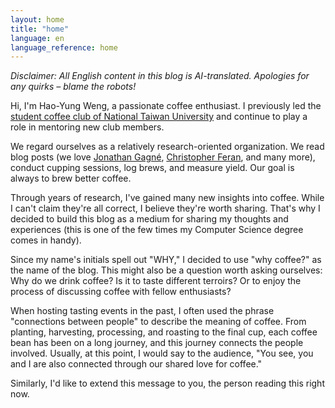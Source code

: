 ```yaml
---
layout: home
title: "home"
language: en
language_reference: home
---
```


*Disclaimer: All English content in this blog is AI-translated. Apologies for any quirks – blame the robots!*

Hi, I'm Hao-Yung Weng, a passionate coffee enthusiast. I previously led the [student coffee club of National Taiwan University](https://instagram.com/ntu.coffee) and continue to play a role in mentoring new club members.

We regard ourselves as a relatively research-oriented organization. We read blog posts (we love [Jonathan Gagné](https://coffeeadastra.com/), [Christopher Feran](https://christopherferan.com/), and many more), conduct cupping sessions, log brews, and measure yield. Our goal is always to brew better coffee.

Through years of research, I've gained many new insights into coffee. While I can't claim they're all correct, I believe they're worth sharing. That's why I decided to build this blog as a medium for sharing my thoughts and experiences (this is one of the few times my Computer Science degree comes in handy).

Since my name's initials spell out "WHY," I decided to use "why coffee?" as the name of the blog. This might also be a question worth asking ourselves: Why do we drink coffee? Is it to taste different terroirs? Or to enjoy the process of discussing coffee with fellow enthusiasts?

When hosting tasting events in the past, I often used the phrase "connections between people" to describe the meaning of coffee. From planting, harvesting, processing, and roasting to the final cup, each coffee bean has been on a long journey, and this journey connects the people involved. Usually, at this point, I would say to the audience, "You see, you and I are also connected through our shared love for coffee."

Similarly, I'd like to extend this message to you, the person reading this right now.